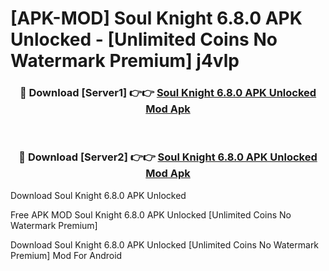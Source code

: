 # [APK-MOD] Soul Knight 6.8.0 APK Unlocked - [Unlimited Coins No Watermark Premium] j4vlp



<div align="center">
<h3>🔴 Download [Server1] 👉👉 <a href="https://momento.my/?title=Soul_Knight_6.8.0_APK_Unlocked">Soul Knight 6.8.0 APK Unlocked Mod Apk</a></h3><br>

<h3>🔴 Download [Server2] 👉👉 <a href="https://momento.my/?title=Soul_Knight_6.8.0_APK_Unlocked">Soul Knight 6.8.0 APK Unlocked Mod Apk</a></h3>
</div>



Download Soul Knight 6.8.0 APK Unlocked 

Free APK MOD Soul Knight 6.8.0 APK Unlocked [Unlimited Coins No Watermark Premium]

Download Soul Knight 6.8.0 APK Unlocked [Unlimited Coins No Watermark Premium] Mod For Android
